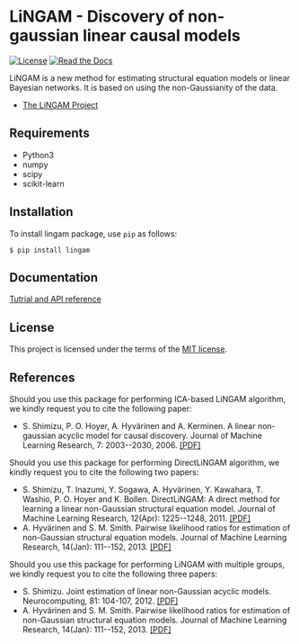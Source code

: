 # LiNGAM - Discovery of non-gaussian linear causal models

[![License](https://img.shields.io/badge/license-MIT-blue.svg)](https://github.com/cdt15/lingam/blob/master/LICENSE)
[![Read the Docs](https://readthedocs.org/projects/lingam/badge/?version=latest)](https://lingam.readthedocs.io/)

LiNGAM is a new method for estimating structural equation models or linear Bayesian networks. It is based on using the non-Gaussianity of the data.

* [The LiNGAM Project](https://sites.google.com/site/sshimizu06/lingam)

## Requirements
* Python3
* numpy
* scipy
* scikit-learn

## Installation
To install lingam package, use `pip` as follows:

```
$ pip install lingam
```

## Documentation
[Tutrial and API reference](https://lingam.readthedocs.io/)

## License
This project is licensed under the terms of the [MIT license](./LICENSE).

## References
Should you use this package for performing ICA-based LiNGAM algorithm, we kindly
request you to cite the following paper:
* S. Shimizu, P. O. Hoyer, A. Hyvärinen and A. Kerminen. A linear non-gaussian acyclic model for causal discovery. Journal of Machine Learning Research, 7: 2003--2030, 2006. [[PDF]](http://www.jmlr.org/papers/volume7/shimizu06a/shimizu06a.pdf)

Should you use this package for performing DirectLiNGAM algorithm, we kindly
request you to cite the following two papers:
* S. Shimizu, T. Inazumi, Y. Sogawa, A. Hyvärinen, Y. Kawahara, T. Washio, P. O. Hoyer and K. Bollen. DirectLiNGAM: A direct method for learning a linear non-Gaussian structural equation model. Journal of Machine Learning Research, 12(Apr): 1225--1248, 2011. [[PDF]](http://www.jmlr.org/papers/volume12/shimizu11a/shimizu11a.pdf)
* A. Hyvärinen and S. M. Smith. Pairwise likelihood ratios for estimation of non-Gaussian structural equation models. Journal of Machine Learning Research, 14(Jan): 111--152, 2013. [[PDF]](http://www.jmlr.org/papers/volume14/hyvarinen13a/hyvarinen13a.pdf)

Should you use this package for performing LiNGAM with multiple
groups, we kindly request you to cite the following three papers:
* S. Shimizu. Joint estimation of linear non-Gaussian acyclic models. Neurocomputing, 81: 104-107, 2012. [[PDF]](http://dx.doi.org/10.1016/j.neucom.2011.11.005)
* A. Hyvärinen and S. M. Smith. Pairwise likelihood ratios for estimation of non-Gaussian structural equation models. Journal of Machine Learning Research, 14(Jan): 111--152, 2013. [[PDF]](http://www.jmlr.org/papers/volume14/hyvarinen13a/hyvarinen13a.pdf)
